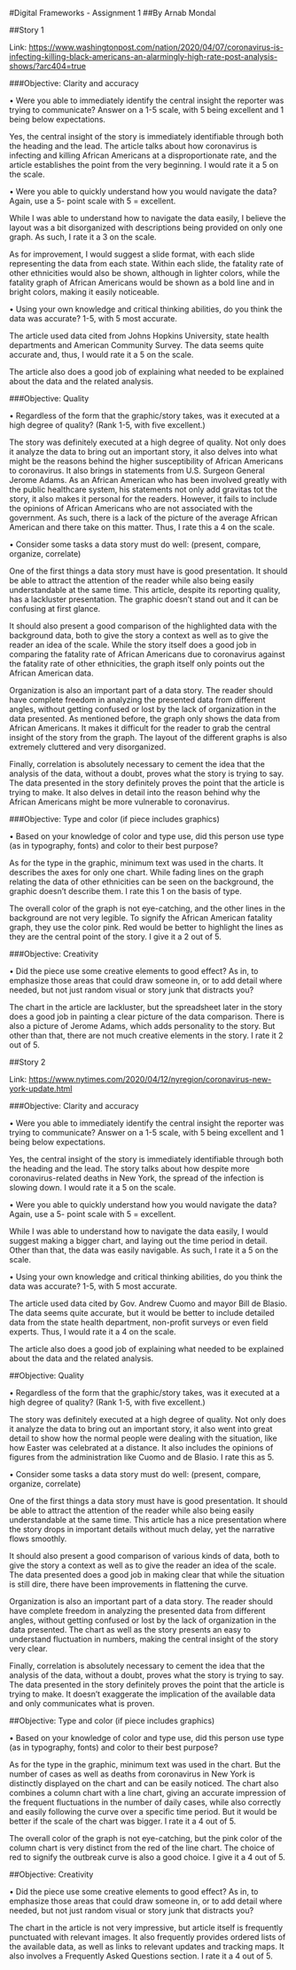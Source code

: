 #Digital Frameworks - Assignment 1
##By Arnab Mondal



##Story 1

Link: https://www.washingtonpost.com/nation/2020/04/07/coronavirus-is-infecting-killing-black-americans-an-alarmingly-high-rate-post-analysis-shows/?arc404=true



###Objective: Clarity and accuracy

•	Were you able to immediately identify the central insight the reporter was trying to communicate? Answer on a 1-5 scale, with 5 being excellent and 1 being below expectations. 

Yes, the central insight of the story is immediately identifiable through both the heading and the lead. The article talks about how coronavirus is infecting and killing African Americans at a disproportionate rate, and the article establishes the point from the very beginning. I would rate it a 5 on the scale.

•	Were you able to quickly understand how you would navigate the data? Again, use a 5- point scale with 5 = excellent.

While I was able to understand how to navigate the data easily, I believe the layout was a bit disorganized with descriptions being provided on only one graph. As such, I rate it a 3 on the scale. 

As for improvement, I would suggest a slide format, with each slide representing the data from each state. Within each slide, the fatality rate of other ethnicities would also be shown, although in lighter colors, while the fatality graph of African Americans would be shown as a bold line and in bright colors, making it easily noticeable.

•	Using your own knowledge and critical thinking abilities, do you think the data was accurate? 1-5, with 5 most accurate.

The article used data cited from Johns Hopkins University, state health departments and American Community Survey. The data seems quite accurate and, thus, I would rate it a 5 on the scale. 

The article also does a good job of explaining what needed to be explained about the data and the related analysis.


###Objective: Quality

•	Regardless of the form that the graphic/story takes, was it executed at a high degree of quality? (Rank 1-5, with five excellent.)

The story was definitely executed at a high degree of quality. Not only does it analyze the data to bring out an important story, it also delves into what might be the reasons behind the higher susceptibility of African Americans to coronavirus. It also brings in statements from U.S. Surgeon General Jerome Adams. As an African American who has been involved greatly with the public healthcare system, his statements not only add gravitas tot the story, it also makes it personal for the readers. However, it fails to include the opinions of African Americans who are not associated with the government. As such, there is a lack of the picture of the average African American and there take on this matter. Thus, I rate this a 4 on the scale.

•	Consider some tasks a data story must do well: (present, compare, organize, correlate)

One of the first things a data story must have is good presentation. It should be able to attract the attention of the reader while also being easily understandable at the same time. This article, despite its reporting quality, has a lackluster presentation. The graphic doesn’t stand out and it can be confusing at first glance.

It should also present a good comparison of the highlighted data with the background data, both to give the story a context as well as to give the reader an idea of the scale. While the story itself does a good job in comparing the fatality rate of African Americans due to coronavirus against the fatality rate of other ethnicities, the graph itself only points out the African American data.

Organization is also an important part of a data story. The reader should have complete freedom in analyzing the presented data from different angles, without getting confused or lost by the lack of organization in the data presented. As mentioned before, the graph only shows the data from African Americans. It makes it difficult for the reader to grab the central insight of the story from the graph. The layout of the different graphs is also extremely cluttered and very disorganized.

Finally, correlation is absolutely necessary to cement the idea that the analysis of the data, without a doubt, proves what the story is trying to say. The data presented in the story definitely proves the point that the article is trying to make. It also delves in detail into the reason behind why the African Americans might be more vulnerable to coronavirus.


###Objective: Type and color (if piece includes graphics)

•	Based on your knowledge of color and type use, did this person use type (as in typography, fonts) and color to their best purpose?

As for the type in the graphic, minimum text was used in the charts. It describes the axes for only one chart. While fading lines on the graph relating the data of other ethnicities can be seen on the background, the graphic doesn’t describe them. I rate this 1 on the basis of type.

The overall color of the graph is not eye-catching, and the other lines in the background are not very legible. To signify the African American fatality graph, they use the color pink. Red would be better to highlight the lines as they are the central point of the story. I give it a 2 out of 5.


###Objective: Creativity

•	Did the piece use some creative elements to good effect? As in, to emphasize those areas that could draw someone in, or to add detail where needed, but not just random visual or story junk that distracts you?

The chart in the article are lackluster, but the spreadsheet later in the story does a good job in painting a clear picture of the data comparison. There is also a picture of Jerome Adams, which adds personality to the story. But other than that, there are not much creative elements in the story. I rate it 2 out of 5.


##Story 2

Link: https://www.nytimes.com/2020/04/12/nyregion/coronavirus-new-york-update.html


###Objective: Clarity and accuracy

•	Were you able to immediately identify the central insight the reporter was trying to communicate? Answer on a 1-5 scale, with 5 being excellent and 1 being below expectations. 

Yes, the central insight of the story is immediately identifiable through both the heading and the lead. The story talks about how despite more coronavirus-related deaths in New York, the spread of the infection is slowing down. I would rate it a 5 on the scale.

•	Were you able to quickly understand how you would navigate the data? Again, use a 5- point scale with 5 = excellent.

While I was able to understand how to navigate the data easily, I would suggest making a bigger chart, and laying out the time period in detail. Other than that, the data was easily navigable. As such, I rate it a 5 on the scale. 

•	Using your own knowledge and critical thinking abilities, do you think the data was accurate? 1-5, with 5 most accurate.

The article used data cited by Gov. Andrew Cuomo and mayor Bill de Blasio. The data seems quite accurate, but it would be better to include detailed data from the state health department, non-profit surveys or even field experts. Thus, I would rate it a 4 on the scale. 

The article also does a good job of explaining what needed to be explained about the data and the related analysis.

##Objective: Quality

•	Regardless of the form that the graphic/story takes, was it executed at a high degree of quality? (Rank 1-5, with five excellent.)

The story was definitely executed at a high degree of quality. Not only does it analyze the data to bring out an important story, it also went into great detail to show how the normal people were dealing with the situation, like how Easter was celebrated at a distance. It also includes the opinions of figures from the administration like Cuomo and de Blasio. I rate this as 5.

•	Consider some tasks a data story must do well: (present, compare, organize, correlate)

One of the first things a data story must have is good presentation. It should be able to attract the attention of the reader while also being easily understandable at the same time. This article has a nice presentation where the story drops in important details without much delay, yet the narrative flows smoothly. 

It should also present a good comparison of various kinds of data, both to give the story a context as well as to give the reader an idea of the scale. The data presented does a good job in making clear that while the situation is still dire, there have been improvements in flattening the curve.

Organization is also an important part of a data story. The reader should have complete freedom in analyzing the presented data from different angles, without getting confused or lost by the lack of organization in the data presented. The chart as well as the story presents an easy to understand fluctuation in numbers, making the central insight of the story very clear.

Finally, correlation is absolutely necessary to cement the idea that the analysis of the data, without a doubt, proves what the story is trying to say. The data presented in the story definitely proves the point that the article is trying to make. It doesn’t exaggerate the implication of the available data and only communicates what is proven.


##Objective: Type and color (if piece includes graphics)

•	Based on your knowledge of color and type use, did this person use type (as in typography, fonts) and color to their best purpose?

As for the type in the graphic, minimum text was used in the chart. But the number of cases as well as deaths from coronavirus in New York is distinctly displayed on the chart and can be easily noticed. The chart also combines a column chart with a line chart, giving an accurate impression of the frequent fluctuations in the number of daily cases, while also correctly and easily following the curve over a specific time period. But it would be better if the scale of the chart was bigger. I rate it a 4 out of 5.

The overall color of the graph is not eye-catching, but the pink color of the column chart is very distinct from the red of the line chart. The choice of red to signify the outbreak curve is also a good choice. I give it a 4 out of 5.


##Objective: Creativity

•	Did the piece use some creative elements to good effect? As in, to emphasize those areas that could draw someone in, or to add detail where needed, but not just random visual or story junk that distracts you?

The chart in the article is not very impressive, but article itself is frequently punctuated with relevant images. It also frequently provides ordered lists of the available data, as well as links to relevant updates and tracking maps. It also involves a Frequently Asked Questions section. I rate it a 4 out of 5.

